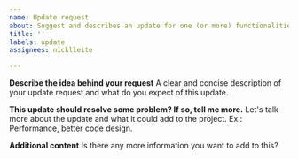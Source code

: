 ```yaml
---
name: Update request
about: Suggest and describes an update for one (or more) functionalities
title: ''
labels: update
assignees: nicklleite

---
```


**Describe the idea behind your request**
A clear and concise description of your update request and what do you expect of this update.

**This update should resolve some problem? If so, tell me more.**
Let's talk more about the update and what it could add to the project. Ex.: Performance, better code design.

**Additional content**
Is there any more information you want to add to this?
